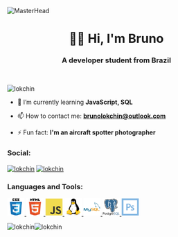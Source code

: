 ![MasterHead](https://www.digitaladlectio.com/wp-content/uploads/2020/04/New-PNC-Animated-Banners.gif)

<h1 align="center">👋🏻 Hi, I'm Bruno</h1>
<h3 align="center">A developer student from Brazil</h3><br>

<p align="left"> <img src="https://komarev.com/ghpvc/?username=lokchin&label=Profile%20views&color=0e75b6&style=flat" alt="lokchin" /> </p>

- 🌳 I’m currently learning **JavaScript, SQL**

- 📫 How to contact me: **brunolokchin@outlook.com**

- ⚡ Fun fact: **I'm an aircraft spotter photographer**

<h3 align="left">Social:</h3>
<p align="left">
<a href="https://wa.me/5527997348564" target="blank"><img align="center" src="https://raw.githubusercontent.com/rahuldkjain/github-profile-readme-generator/master/src/images/icons/Social/whatsapp.svg" alt="lokchin" height="30" width="40" /></a>
<a href="https://instagram.com/lokchin" target="blank"><img align="center" src="https://raw.githubusercontent.com/rahuldkjain/github-profile-readme-generator/master/src/images/icons/Social/instagram.svg" alt="lokchin" height="30" width="40" /></a>
</p>

<h3 align="left">Languages and Tools:</h3>
<p align="left"> <a href="https://www.w3schools.com/css/" target="_blank" rel="noreferrer"> <img src="https://raw.githubusercontent.com/devicons/devicon/master/icons/css3/css3-original-wordmark.svg" alt="css3" width="40" height="40"/> </a> <a href="https://www.w3.org/html/" target="_blank" rel="noreferrer"> <img src="https://raw.githubusercontent.com/devicons/devicon/master/icons/html5/html5-original-wordmark.svg" alt="html5" width="40" height="40"/> </a> <a href="https://developer.mozilla.org/en-US/docs/Web/JavaScript" target="_blank" rel="noreferrer"> <img src="https://raw.githubusercontent.com/devicons/devicon/master/icons/javascript/javascript-original.svg" alt="javascript" width="40" height="40"/> </a> <a href="https://www.linux.org/" target="_blank" rel="noreferrer"> <img src="https://raw.githubusercontent.com/devicons/devicon/master/icons/linux/linux-original.svg" alt="linux" width="40" height="40"/> </a> <a href="https://www.mysql.com/" target="_blank" rel="noreferrer"> <img src="https://raw.githubusercontent.com/devicons/devicon/master/icons/mysql/mysql-original-wordmark.svg" alt="mysql" width="40" height="40"/> </a> <a href="https://www.postgresql.org" target="_blank" rel="noreferrer"> <img src="https://raw.githubusercontent.com/devicons/devicon/master/icons/postgresql/postgresql-original-wordmark.svg" alt="postgresql" width="40" height="40"/> </a> <a href="https://www.photoshop.com/en" target="_blank" rel="noreferrer"> <img src="https://raw.githubusercontent.com/devicons/devicon/master/icons/photoshop/photoshop-line.svg" alt="photoshop" width="40" height="40"/> </a> </p>

<p float="left"><img width="350" height="130" src="https://github-readme-stats.vercel.app/api/top-langs?username=lokchin&show_icons=true&locale=en&layout=compact" alt="lokchin" /><img width="350" height="130" src="https://github-readme-stats.vercel.app/api?username=lokchin&show_icons=true&locale=en" alt="lokchin" /></p>
